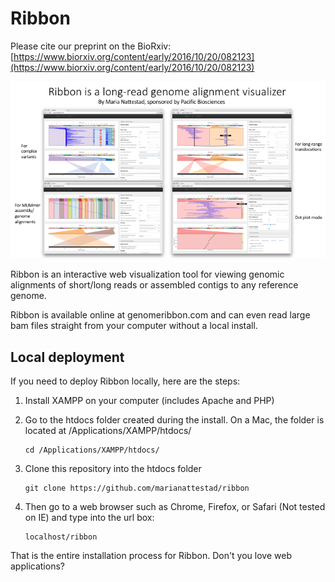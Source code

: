 # Ribbon

Please cite our preprint on the BioRxiv: [https://www.biorxiv.org/content/early/2016/10/20/082123](https://www.biorxiv.org/content/early/2016/10/20/082123)

![Ribbon gallery](/images/gallery.png)

Ribbon is an interactive web visualization tool for viewing genomic alignments of short/long reads or assembled contigs to any reference genome. 

Ribbon is available online at genomeribbon.com and can even read large bam files straight from your computer without a local install. 

## Local deployment
If you need to deploy Ribbon locally, here are the steps:

1. Install XAMPP on your computer (includes Apache and PHP)
2. Go to the htdocs folder created during the install. On a Mac, the folder is located at /Applications/XAMPP/htdocs/

   ```
   cd /Applications/XAMPP/htdocs/
   ```

3. Clone this repository into the htdocs folder

   ```
   git clone https://github.com/marianattestad/ribbon
   ```

4. Then go to a web browser such as Chrome, Firefox, or Safari (Not tested on IE) and type into the url box:

   ```
   localhost/ribbon
   ```

That is the entire installation process for Ribbon. Don't you love web applications?
